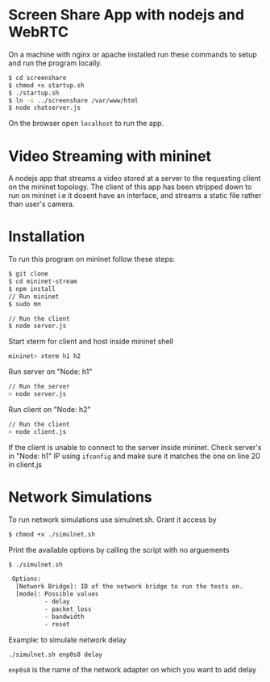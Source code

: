 # Screen Share App with nodejs and WebRTC

On a machine with nginx or apache installed run these commands to setup and run the program locally.

```sh
$ cd screenshare
$ chmod +x startup.sh
$ ./startup.sh
$ ln -s ../screenshare /var/www/html
$ node chatserver.js
```

On the browser open `localhost` to run the app.

# Video Streaming with mininet

A nodejs app that streams a video stored at a server to the requesting client on the mininet topology. The client of this app has been stripped down to run on mininet i.e it dosent have an interface, and streams a static file rather than user's camera.

# Installation

To run this program on mininet follow these steps:
```sh
$ git clone
$ cd mininet-stream
$ npm install
// Run mininet
$ sudo mn

// Run the client
$ node server.js
```
Start xterm for client and host inside mininet shell
```sh
mininet> xterm h1 h2
```
Run server on "Node: h1"
```sh
// Run the server
> node server.js
```
Run client on "Node: h2"
```sh
// Run the client
> node client.js
```
If the client is unable to connect to the server inside mininet. Check server's in "Node: h1" IP using `ifconfig` and make sure it matches the one on line 20 in client.js

# Network Simulations

To run network simulations use simulnet.sh. Grant it access by

```sh
$ chmod +x ./simulnet.sh
```

Print the available options by calling the script with no arguements

```sh
$ ./simulnet.sh

 Options:
  [Network Bridge]: ID of the network bridge to run the tests on.
  [mode]: Possible values
          - delay
          - packet_loss
          - bandwidth
          - reset

```

Example: to simulate network delay

```sh
./simulnet.sh enp0s8 delay
```
`enp0s8` is the name of the network adapter on which you want to add delay
